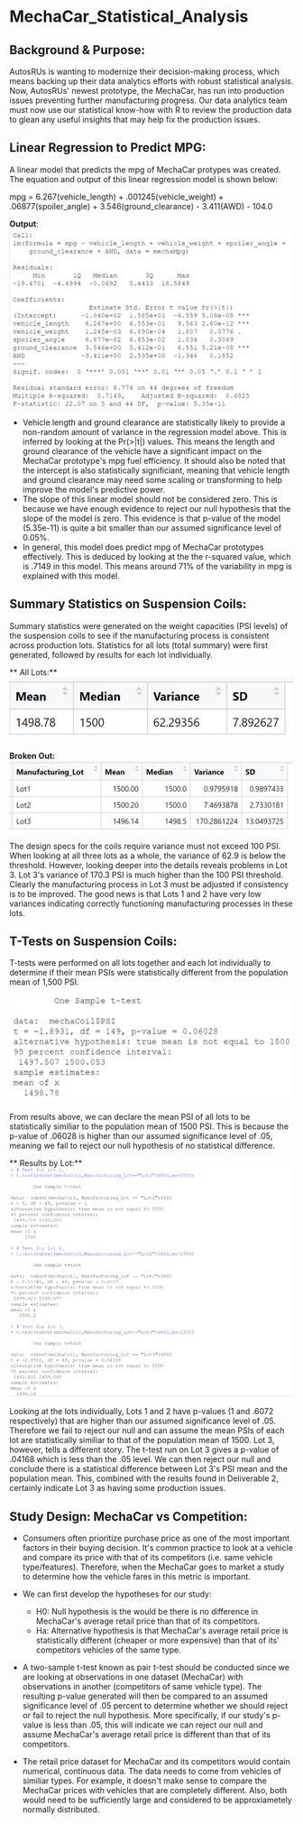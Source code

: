 # MechaCar_Statistical_Analysis

## Background & Purpose:
AutosRUs is wanting to modernize their decision-making process, which means backing up their data analytics efforts with robust statistical analysis. Now, AutosRUs' newest prototype, the MechaCar, has run into production issues preventing further manufacturing progress. Our data analytics team must now use our statistical know-how with R to review the production data to glean any useful insights that may help fix the production issues.

## Linear Regression to Predict MPG:
A linear model that predicts the mpg of MechaCar protypes was created. The equation and output of this linear regression model is shown below:

mpg = 6.267(vehicle_length) + .001245(vehicle_weight) + .06877(spoiler_angle) + 3.546(ground_clearance) - 3.411(AWD) - 104.0

**Output**:
![mpg_regression](https://github.com/bfox87/MechaCar_Statistical_Analysis/blob/main/Screenshots/mpg_regression.PNG)

- Vehicle length and ground clearance are statistically likely to provide a non-random amount of variance in the regression model above. This is inferred by looking at the Pr(>|t|) values. This means the length and ground clearance of the vehicle have a significant impact on the MechaCar prototype's mpg fuel efficiency. It should also be noted that the intercept is also statistically significiant, meaning that vehicle length and ground clearance may need some scaling or transforming to help improve the model's predictive power.
- The slope of this linear model should not be considered zero. This is because we have enough evidence to reject our null hypothesis that the slope of the model is zero. This evidence is that p-value of the model (5.35e-11) is quite a bit smaller than our assumed significance level of 0.05%.
- In general, this model does predict mpg of MechaCar prototypes effectively. This is deduced by looking at the the r-squared value, which is .7149 in this model. This means around 71% of the variability in mpg is explained with this model. 

## Summary Statistics on Suspension Coils:
Summary statistics were generated on the weight capacities (PSI levels) of the suspension coils to see if the manufacturing process is consistent across production lots. Statistics for all lots (total summary) were first generated, followed by results for each lot individually.

** All Lots:**
![total_summary](https://github.com/bfox87/MechaCar_Statistical_Analysis/blob/main/Screenshots/total_summary.PNG)

**Broken Out:**
![lot_summary](https://github.com/bfox87/MechaCar_Statistical_Analysis/blob/main/Screenshots/lot_summary.PNG)

The design specs for the coils require variance must not exceed 100 PSI. When looking at all three lots as a whole, the variance of 62.9 is below the threshold. However, looking deeper into the details reveals problems in Lot 3. Lot 3's variance of 170.3 PSI is much higher than the 100 PSI threshold. Clearly the manufacturing process in Lot 3 must be adjusted if consistency is to be improved. The good news is that Lots 1 and 2 have very low variances indicating correctly functioning manufacturing processes in these lots. 

## T-Tests on Suspension Coils:
T-tests were performed on all lots together and each lot individually to determine if their mean PSIs were statistically different from the population mean of 1,500 PSI.

![t_test](https://github.com/bfox87/MechaCar_Statistical_Analysis/blob/main/Screenshots/t_test.PNG)

From results above, we can declare the mean PSI of all lots to be statistically similiar to the population mean of 1500 PSI. This is because the p-value of .06028 is higher than our assumed significance level of .05, meaning we fail to reject our null hypothesis of no statistical difference.

** Results by Lot:**
![by_lot_t_test](https://github.com/bfox87/MechaCar_Statistical_Analysis/blob/main/Screenshots/by_lot_t_test.PNG)

Looking at the lots individually, Lots 1 and 2 have p-values (1 and .6072 respectively) that are higher than our assumed significance level of .05. Therefore we fail to reject our null and can assume the mean PSIs of each lot are statistically similiar to that of the population mean of 1500. Lot 3, however, tells a different story. The t-test run on Lot 3 gives a p-value of .04168 which is less than the .05 level. We can then reject our null and conclude there is a statistical difference between Lot 3's PSI mean and the population mean. This, combined with the results found in Deliverable 2, certainly indicate Lot 3 as having some production issues.

## Study Design: MechaCar vs Competition:
- Consumers often prioritize purchase price as one of the most important factors in their buying decision. It's common practice to look at a vehicle and compare its price with that of its competitors (i.e. same vehicle type/features). Therefore, when the MechaCar goes to market a study to determine how the vehicle fares in this metric is important.

- We can first develop the hypotheses for our study:
    - H0: Null hypothesis is the would be there is no difference in MechaCar's average retail price than that of its competitors.
    - Ha: Alternative hypothesis is that MechaCar's average retail price is statistically different (cheaper or more expensive) than that of its' competitors vehicles of the same type.

- A two-sample t-test known as pair t-test should be conducted since we are looking at observations in one dataset (MechaCar) with observations in another (competitors of same vehicle type). The resulting p-value generated will then be compared to an assumed significance level of .05 percent to determine whether we should reject or fail to reject the null hypothesis. More specifically, if our study's p-value is less than .05, this will indicate we can reject our null and assume MechaCar's average retail price is different than that of its competitors. 

- The retail price dataset for MechaCar and its competitors would contain numerical, continuous data. The data needs to come from vehicles of similiar types. For example, it doesn't make sense to compare the MechaCar prices with vehicles that are completely different. Also, both would need to be sufficiently large and considered to be approxiametely normally distributed.
